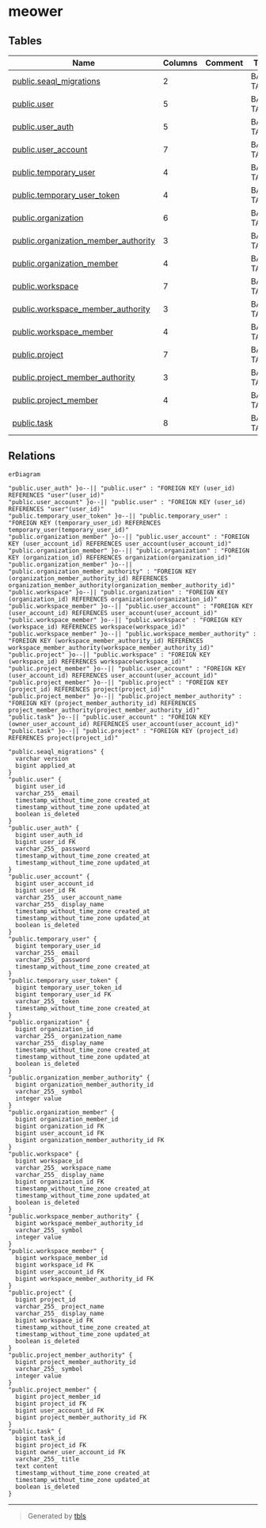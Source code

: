 # meower

## Tables

| Name                                                                            | Columns | Comment | Type       |
| ------------------------------------------------------------------------------- | ------- | ------- | ---------- |
| [public.seaql_migrations](public.seaql_migrations.md)                           | 2       |         | BASE TABLE |
| [public.user](public.user.md)                                                   | 5       |         | BASE TABLE |
| [public.user_auth](public.user_auth.md)                                         | 5       |         | BASE TABLE |
| [public.user_account](public.user_account.md)                                   | 7       |         | BASE TABLE |
| [public.temporary_user](public.temporary_user.md)                               | 4       |         | BASE TABLE |
| [public.temporary_user_token](public.temporary_user_token.md)                   | 4       |         | BASE TABLE |
| [public.organization](public.organization.md)                                   | 6       |         | BASE TABLE |
| [public.organization_member_authority](public.organization_member_authority.md) | 3       |         | BASE TABLE |
| [public.organization_member](public.organization_member.md)                     | 4       |         | BASE TABLE |
| [public.workspace](public.workspace.md)                                         | 7       |         | BASE TABLE |
| [public.workspace_member_authority](public.workspace_member_authority.md)       | 3       |         | BASE TABLE |
| [public.workspace_member](public.workspace_member.md)                           | 4       |         | BASE TABLE |
| [public.project](public.project.md)                                             | 7       |         | BASE TABLE |
| [public.project_member_authority](public.project_member_authority.md)           | 3       |         | BASE TABLE |
| [public.project_member](public.project_member.md)                               | 4       |         | BASE TABLE |
| [public.task](public.task.md)                                                   | 8       |         | BASE TABLE |

## Relations

```mermaid
erDiagram

"public.user_auth" }o--|| "public.user" : "FOREIGN KEY (user_id) REFERENCES "user"(user_id)"
"public.user_account" }o--|| "public.user" : "FOREIGN KEY (user_id) REFERENCES "user"(user_id)"
"public.temporary_user_token" }o--|| "public.temporary_user" : "FOREIGN KEY (temporary_user_id) REFERENCES temporary_user(temporary_user_id)"
"public.organization_member" }o--|| "public.user_account" : "FOREIGN KEY (user_account_id) REFERENCES user_account(user_account_id)"
"public.organization_member" }o--|| "public.organization" : "FOREIGN KEY (organization_id) REFERENCES organization(organization_id)"
"public.organization_member" }o--|| "public.organization_member_authority" : "FOREIGN KEY (organization_member_authority_id) REFERENCES organization_member_authority(organization_member_authority_id)"
"public.workspace" }o--|| "public.organization" : "FOREIGN KEY (organization_id) REFERENCES organization(organization_id)"
"public.workspace_member" }o--|| "public.user_account" : "FOREIGN KEY (user_account_id) REFERENCES user_account(user_account_id)"
"public.workspace_member" }o--|| "public.workspace" : "FOREIGN KEY (workspace_id) REFERENCES workspace(workspace_id)"
"public.workspace_member" }o--|| "public.workspace_member_authority" : "FOREIGN KEY (workspace_member_authority_id) REFERENCES workspace_member_authority(workspace_member_authority_id)"
"public.project" }o--|| "public.workspace" : "FOREIGN KEY (workspace_id) REFERENCES workspace(workspace_id)"
"public.project_member" }o--|| "public.user_account" : "FOREIGN KEY (user_account_id) REFERENCES user_account(user_account_id)"
"public.project_member" }o--|| "public.project" : "FOREIGN KEY (project_id) REFERENCES project(project_id)"
"public.project_member" }o--|| "public.project_member_authority" : "FOREIGN KEY (project_member_authority_id) REFERENCES project_member_authority(project_member_authority_id)"
"public.task" }o--|| "public.user_account" : "FOREIGN KEY (owner_user_account_id) REFERENCES user_account(user_account_id)"
"public.task" }o--|| "public.project" : "FOREIGN KEY (project_id) REFERENCES project(project_id)"

"public.seaql_migrations" {
  varchar version
  bigint applied_at
}
"public.user" {
  bigint user_id
  varchar_255_ email
  timestamp_without_time_zone created_at
  timestamp_without_time_zone updated_at
  boolean is_deleted
}
"public.user_auth" {
  bigint user_auth_id
  bigint user_id FK
  varchar_255_ password
  timestamp_without_time_zone created_at
  timestamp_without_time_zone updated_at
}
"public.user_account" {
  bigint user_account_id
  bigint user_id FK
  varchar_255_ user_account_name
  varchar_255_ display_name
  timestamp_without_time_zone created_at
  timestamp_without_time_zone updated_at
  boolean is_deleted
}
"public.temporary_user" {
  bigint temporary_user_id
  varchar_255_ email
  varchar_255_ password
  timestamp_without_time_zone created_at
}
"public.temporary_user_token" {
  bigint temporary_user_token_id
  bigint temporary_user_id FK
  varchar_255_ token
  timestamp_without_time_zone created_at
}
"public.organization" {
  bigint organization_id
  varchar_255_ organization_name
  varchar_255_ display_name
  timestamp_without_time_zone created_at
  timestamp_without_time_zone updated_at
  boolean is_deleted
}
"public.organization_member_authority" {
  bigint organization_member_authority_id
  varchar_255_ symbol
  integer value
}
"public.organization_member" {
  bigint organization_member_id
  bigint organization_id FK
  bigint user_account_id FK
  bigint organization_member_authority_id FK
}
"public.workspace" {
  bigint workspace_id
  varchar_255_ workspace_name
  varchar_255_ display_name
  bigint organization_id FK
  timestamp_without_time_zone created_at
  timestamp_without_time_zone updated_at
  boolean is_deleted
}
"public.workspace_member_authority" {
  bigint workspace_member_authority_id
  varchar_255_ symbol
  integer value
}
"public.workspace_member" {
  bigint workspace_member_id
  bigint workspace_id FK
  bigint user_account_id FK
  bigint workspace_member_authority_id FK
}
"public.project" {
  bigint project_id
  varchar_255_ project_name
  varchar_255_ display_name
  bigint workspace_id FK
  timestamp_without_time_zone created_at
  timestamp_without_time_zone updated_at
  boolean is_deleted
}
"public.project_member_authority" {
  bigint project_member_authority_id
  varchar_255_ symbol
  integer value
}
"public.project_member" {
  bigint project_member_id
  bigint project_id FK
  bigint user_account_id FK
  bigint project_member_authority_id FK
}
"public.task" {
  bigint task_id
  bigint project_id FK
  bigint owner_user_account_id FK
  varchar_255_ title
  text content
  timestamp_without_time_zone created_at
  timestamp_without_time_zone updated_at
  boolean is_deleted
}
```

---

> Generated by [tbls](https://github.com/k1LoW/tbls)
